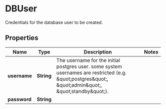 

# DBUser

Credentials for the database user to be created.
## Properties

| Name | Type | Description | Notes |
| ------------ | ------------- | ------------- | ------------- |
| **username** | **String** | The username for the initial postgres user. some system usernames are restricted (e.g. \&quot;postgres\&quot;, \&quot;admin\&quot;, \&quot;standby\&quot;).  |  |
| **password** | **String** |  |  |


